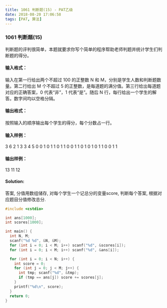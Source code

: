 ```yaml
---
title: 1061 判断题(15) - PAT乙级
date: 2018-08-20 17:06:58
tags: [PAT, 算法]
---
```


### 1061 判断题(15)

判断题的评判很简单，本题就要求你写个简单的程序帮助老师判题并统计学生们判断题的得分。

#### 输入格式：
输入在第一行给出两个不超过 100 的正整数 N 和 M，分别是学生人数和判断题数量。第二行给出 M 个不超过 5 的正整数，是每道题的满分值。第三行给出每道题对应的正确答案，0 代表“非”，1 代表“是”。随后 N 行，每行给出一个学生的解答。数字间均以空格分隔。

#### 输出格式：
按照输入的顺序输出每个学生的得分，每个分数占一行。

#### 输入样例：
3 6
2 1 3 3 4 5
0 0 1 0 1 1
0 1 1 0 0 1
1 0 1 0 1 0
1 1 0 0 1 1

#### 输出样例：
13
11
12

#### Solution:

答案, 分值用数组储存, 对每个学生一个记总分的变量score, 判断每个答案, 根据对应题目分值修改总分.


```cpp
#include <cstdio>

int ans[1000];
int scores[1000];

int main() {
  int N, M;
  scanf("%d %d", &N, &M);
  for (int i = 0; i < M; i++) scanf("%d", &scores[i]);
  for (int i = 0; i < M; i++) scanf("%d", &ans[i]);

  for (int i = 0; i < N; i++) {
    int score = 0;
    for (int j = 0; j < M; j++) {
      int tmp; scanf("%d", &tmp);
      if (tmp == ans[j]) score += scores[j];
    }
    printf("%d\n", score);
  }
  return 0;
}
```

